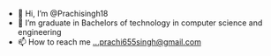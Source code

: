 - 👋 Hi, I’m @Prachisingh18
- 🌱 I’m graduate in Bachelors of technology in computer science and engineering
- 📫 How to reach me ...prachi655singh@gmail.com

<!---
Prachisingh18/Prachisingh18 is a ✨ special ✨ repository because its `README.md` (this file) appears on your GitHub profile.
You can click the Preview link to take a look at your changes.
--->
